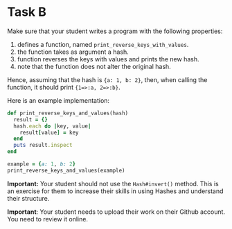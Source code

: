 # Task B

Make sure that your student writes a program with the following properties:

1. defines a function, named `print_reverse_keys_with_values`.
2. the function takes as argument a hash.
3. function reverses the keys with values and prints the new hash.
4. note that the function does not alter the original hash.

Hence, assuming that the hash is `{a: 1, b: 2}`, then, when calling the function, it should
print `{1=>:a, 2=>:b}`. 

Here is an example implementation:

``` ruby
def print_reverse_keys_and_values(hash)
  result = {}
  hash.each do |key, value|
    result[value] = key
  end
  puts result.inspect
end

example = {a: 1, b: 2}
print_reverse_keys_and_values(example)
```

**Important:** Your student should not use the `Hash#invert()` method. This is an exercise for them to increase their skills in using Hashes and understand their structure.

**Important**: Your student needs to upload their work on their Github account. You need to review it online.
